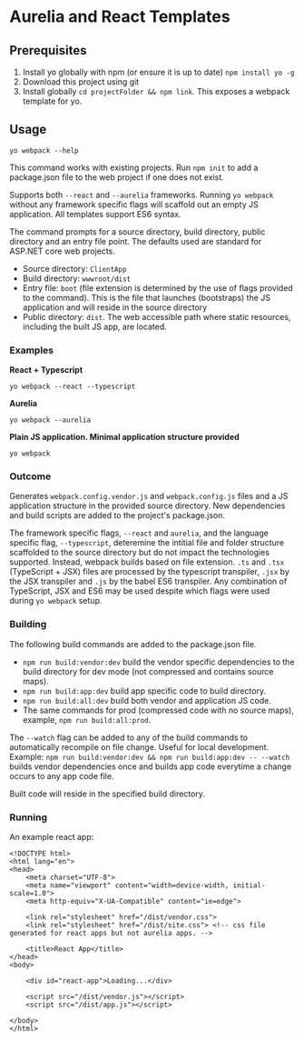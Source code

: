 # Aurelia and React Templates

## Prerequisites

1. Install yo globally with npm (or ensure it is up to date) `npm install yo -g`
2. Download this project using git
3. Install globally `cd projectFolder && npm link`. This exposes a webpack template for yo.

## Usage

```
yo webpack --help
```

This command works with existing projects. Run `npm init` to add a package.json file to the web project if one does not exist.

Supports both `--react` and `--aurelia` frameworks. Running `yo webpack` without any framework specific flags will scaffold out an empty JS application. All templates support ES6 syntax.

The command prompts for a source directory, build directory, public directory and an entry file point. The defaults used are standard for ASP.NET core web projects.

- Source directory: `ClientApp`
- Build directory: `wwwroot/dist`
- Entry file: `boot` (file extension is determined by the use of flags provided to the command). This is the file that launches (bootstraps) the JS application and will reside in the source directory
- Public directory: `dist`. The web accessible path where static resources, including the built JS app, are located. 

### Examples

__React + Typescript__

```
yo webpack --react --typescript
```

__Aurelia__

```
yo webpack --aurelia
```

__Plain JS application. Minimal application structure provided__

```
yo webpack
```

### Outcome

Generates `webpack.config.vendor.js` and `webpack.config.js` files and a JS application structure in the provided source directory. New dependencies and build scripts are added to the project's package.json. 

The framework specific flags, `--react` and `aurelia`, and the language specific flag, `--typescript`, deteremine the intitial file and folder structure scaffolded to the source directory but do not impact the technologies supported. Instead, webpack builds based on file extension. `.ts` and `.tsx` (TypeScript + JSX) files are processed by the typescript transpiler, `.jsx` by the JSX transpiler and `.js` by the babel ES6 transpiler. Any combination of TypeScript, JSX and ES6 may be used despite which flags were used during `yo webpack` setup.

### Building

The following build commands are added to the package.json file.

- `npm run build:vendor:dev` build the vendor specific dependencies to the build directory for dev mode (not compressed and contains source maps). 
- `npm run build:app:dev` build app specific code to build directory.
- `npm run build:all:dev` build both vendor and application JS code.
- The same commands for prod (compressed code with no source maps), example, `npm run build:all:prod`.

The `--watch` flag can be added to any of the build commands to automatically recompile on file change. Useful for local development. Example: `npm run build:vendor:dev && npm run build:app:dev -- --watch` builds vendor dependencies once and builds app code everytime a change occurs to any app code file.

Built code will reside in the specified build directory.

### Running

An example react app:

```
<!DOCTYPE html>
<html lang="en">
<head>
    <meta charset="UTF-8">
    <meta name="viewport" content="width=device-width, initial-scale=1.0">
    <meta http-equiv="X-UA-Compatible" content="ie=edge">

    <link rel="stylesheet" href="/dist/vendor.css">
    <link rel="stylesheet" href="/dist/site.css"> <!-- css file generated for react apps but not aurelia apps. -->
    
    <title>React App</title>
</head>
<body>

    <div id="react-app">Loading...</div>

    <script src="/dist/vendor.js"></script>
    <script src="/dist/app.js"></script>
    
</body>
</html>
```